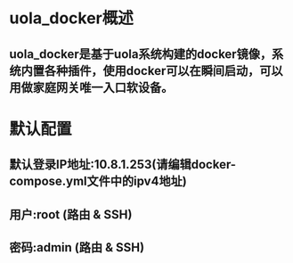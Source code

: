 # uola_docker概述
## uola_docker是基于uola系统构建的docker镜像，系统内置各种插件，使用docker可以在瞬间启动，可以用做家庭网关唯一入口软设备。

#  默认配置
## 默认登录IP地址:10.8.1.253(请编辑docker-compose.yml文件中的ipv4地址)
##           用户:root       (路由 & SSH)
##           密码:admin      (路由 & SSH)
